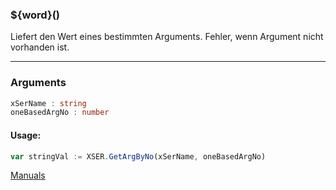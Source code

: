 ﻿### ${word}()
Liefert den Wert eines bestimmten Arguments. Fehler, wenn Argument nicht vorhanden ist.

----

### Arguments
```ts
xSerName : string
oneBasedArgNo : number
```
#### Usage:
```ts
var stringVal := XSER.GetArgByNo(xSerName, oneBasedArgNo)
```

[Manuals](https://manuals.opacc.ch/docs/doku2401/F-Script/ScriptBlockFunc.XSER.GetArgByNo.html)
